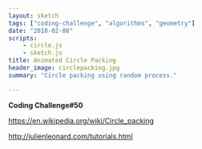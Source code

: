 ```yaml
---
layout: sketch
tags: ["coding-challenge", "algorithms", "geometry"]
date: "2018-02-08"
scripts: 
    - circle.js
    - sketch.js
title: Animated Circle Packing
header_image: circlepacking.jpg
summary: "Circle packing using random process."

---
```


**Coding Challenge#50**   


<https://en.wikipedia.org/wiki/Circle_packing>   

<http://julienleonard.com/tutorials.html>